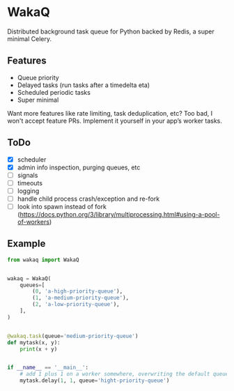# WakaQ
Distributed background task queue for Python backed by Redis, a super minimal Celery.

## Features

* Queue priority
* Delayed tasks (run tasks after a timedelta eta)
* Scheduled periodic tasks
* Super minimal

Want more features like rate limiting, task deduplication, etc? Too bad, I won't accept feature PRs. Implement it yourself in your app’s worker tasks.

## ToDo

* [x] scheduler
* [x] admin info inspection, purging queues, etc
* [ ] signals
* [ ] timeouts
* [ ] logging
* [ ] handle child process crash/exception and re-fork
* [ ] look into spawn instead of fork (https://docs.python.org/3/library/multiprocessing.html#using-a-pool-of-workers)

## Example

```python
from wakaq import WakaQ


wakaq = WakaQ(
    queues=[
        (0, 'a-high-priority-queue'),
        (1, 'a-medium-priority-queue'),
        (2, 'a-low-priority-queue'),
    ],
)


@wakaq.task(queue='medium-priority-queue')
def mytask(x, y):
    print(x + y)


if __name__ == '__main__':
    # add 1 plus 1 on a worker somewhere, overwriting the default queue from medium to high
    mytask.delay(1, 1, queue='hight-priority-queue')
```
